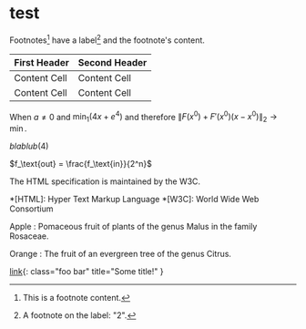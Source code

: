 # test

Footnotes[^1] have a label[^2] and the footnote's content.

[^1]: This is a footnote content.
[^2]: A footnote on the label: "2".


First Header  | Second Header
------------- | -------------
Content Cell  | Content Cell
Content Cell  | Content Cell



When $a \neq 0$ and $\min_1(4x + e^4)$ and therefore $\|F(x^0) + F'(x^0)(x - x^0)\|_2 \rightarrow \min$.

$blablub(4)$

$f_\text{out} = \frac{f_\text{in}}{2^n}$

The HTML specification
is maintained by the W3C.

*[HTML]: Hyper Text Markup Language
*[W3C]:  World Wide Web Consortium


Apple
:   Pomaceous fruit of plants of the genus Malus in
    the family Rosaceae.

Orange
:   The fruit of an evergreen tree of the genus Citrus.

[link](http://example.com){: class="foo bar" title="Some title!" }
